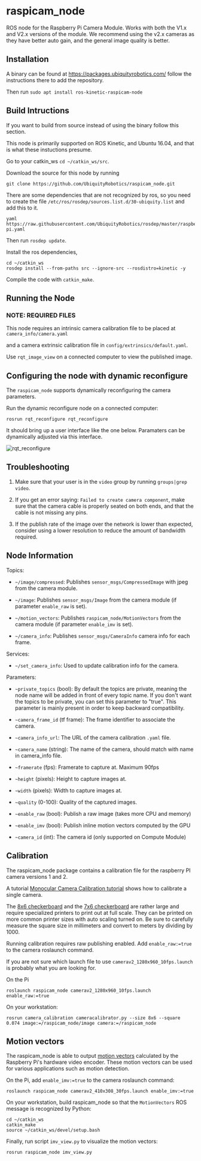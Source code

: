 # raspicam_node

ROS node for the Raspberry Pi Camera Module. Works with both the V1.x and V2.x versions of the module. We recommend using the v2.x cameras as they have better auto gain, and the general image quality is better.

## Installation

A binary can be found at https://packages.ubiquityrobotics.com/ follow the instructions there to add the repository.

Then run `sudo apt install ros-kinetic-raspicam-node`

## Build Intructions
If you want to build from source instead of using the binary follow this section.

This node is primarily supported on ROS Kinetic, and Ubuntu 16.04, and that is what these instuctions presume.

Go to your catkin_ws `cd ~/catkin_ws/src`.

Download the source for this node by running

`git clone https://github.com/UbiquityRobotics/raspicam_node.git`

There are some dependencies that are not recognized by ros, so you need to create the file `/etc/ros/rosdep/sources.list.d/30-ubiquity.list` and add this to it.
```
yaml https://raw.githubusercontent.com/UbiquityRobotics/rosdep/master/raspberry-pi.yaml
```

Then run `rosdep update`.

Install the ros dependencies,

```
cd ~/catkin_ws
rosdep install --from-paths src --ignore-src --rosdistro=kinetic -y
```

Compile the code with `catkin_make`.

## Running the Node

### NOTE: REQUIRED FILES
This node requires an intrinsic camera calibration file to be placed at `camera_info/camera.yaml`

and a camera extrinsic calibration file in `config/extrinsics/default.yaml`.

Use `rqt_image_view` on a connected computer to view the published image.

## Configuring the node with dynamic reconfigure
The `raspicam_node` supports dynamically reconfiguring the camera parameters.

Run the dynamic reconfigure node on a connected computer:

```
rosrun rqt_reconfigure rqt_reconfigure
```

It should bring up a user interface like the one below.  Paramaters can be dynamically adjusted via this interface.

![rqt_reconfigure](reconfigure_raspicam_node.png)


## Troubleshooting
1. Make sure that your user is in the `video` group by running `groups|grep video`.

2. If you get an error saying: `Failed to create camera component`,
make sure that the camera cable is properly seated on both ends, and that the cable is not missing any pins.

3. If the publish rate of the image over the network is lower than expected, consider using a lower resolution to reduce the amount of bandwidth required.

## Node Information

Topics:

* `~/image/compressed`:
  Publishes `sensor_msgs/CompressedImage` with jpeg from the camera module.

* `~/image`:
  Publishes `sensor_msgs/Image` from the camera module (if parameter `enable_raw` is set).

* `~/motion_vectors`:
  Publishes `raspicam_node/MotionVectors` from the camera module (if parameter `enable_imv` is set).

* `~/camera_info`:
  Publishes `sensor_msgs/CameraInfo` camera info for each frame.

Services:

* `~/set_camera_info`: Used to update calibration info for the camera.

Parameters:

* `~private_topics` (bool): By default the topics are private, meaning the node name will be added in front of every topic name.
If you don't want the topics to be private, you can set this parameter to "true".
This parameter is mainly present in order to keep backward compatibility.

* `~camera_frame_id` (tf frame): The frame identifier to associate the camera.

* `~camera_info_url`: The URL of the camera calibration `.yaml` file.

* `~camera_name` (string): The name of the camera, should match with name in camera_info file.

* `~framerate` (fps): Framerate to capture at. Maximum 90fps

* `~height` (pixels): Height to capture images at.

* `~width` (pixels): Width to capture images at.

* `~quality` (0-100): Quality of the captured images.

* `~enable_raw` (bool): Publish a raw image (takes more CPU and memory)

* `~enable_imv` (bool): Publish inline motion vectors computed by the GPU

* `~camera_id` (int): The camera id (only supported on Compute Module)

## Calibration

The raspicam_node package contains a calibration file for the raspberry
PI camera versions 1 and 2.

A tutorial
  [Monocular Camera Calibration tutorial](http://wiki.ros.org/camera_calibration/Tutorials/MonocularCalibration)
shows how to calibrate a single camera.

The
  [8x6 checkerboard](http://wiki.ros.org/camera_calibration/Tutorials/StereoCalibration?action=AttachFile&do=view&target=check-108.pdf)
and the
  [7x6 checkerboard](http://wiki.ros.org/camera_calibration/Tutorials/StereoCalibration?action=AttachFile&do=view&target=check_7x6_108mm.pdf)
are rather large and require specialized printers to print out at
full scale.  They can be printed on more common printer sizes
with auto scaling turned on.  Be sure to carefully measure the
square size in millimeters and convert to meters by dividing by 1000.

Running calibration requires raw publishing enabled. Add `enable_raw:=true` to the camera roslaunch command.

If you are not sure which launch file to use `camerav2_1280x960_10fps.launch` is probably what you are looking for.

On the Pi
```
roslaunch raspicam_node camerav2_1280x960_10fps.launch enable_raw:=true
```

On your workstation:
```
rosrun camera_calibration cameracalibrator.py --size 8x6 --square 0.074 image:=/raspicam_node/image camera:=/raspicam_node
```

## Motion vectors

The raspicam_node is able to output [motion vectors](https://www.raspberrypi.org/blog/vectors-from-coarse-motion-estimation/) calculated by the Raspberry Pi's hardware video encoder. These motion vectors can be used for various applications such as motion detection.

On the Pi, add `enable_imv:=true` to the camera roslaunch command:

```
roslaunch raspicam_node camerav2_410x308_30fps.launch enable_imv:=true
```

On your workstation, build raspicam_node so that the `MotionVectors` ROS message is recognized by Python:

```
cd ~/catkin_ws
catkin_make
source ~/catkin_ws/devel/setup.bash
```

Finally, run script `imv_view.py` to visualize the motion vectors:

```
rosrun raspicam_node imv_view.py
```
